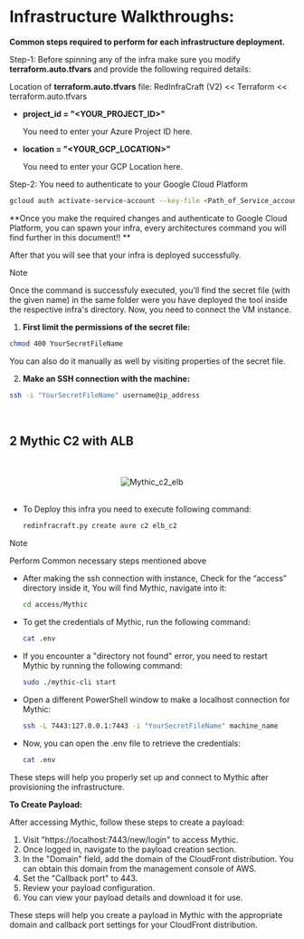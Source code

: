 #  Infrastructure Walkthroughs:

**Common steps required to perform for each infrastructure deployment.**

Step-1: Before spinning any of the infra make sure you modify **terraform.auto.tfvars** and provide the following required details:

Location of **terraform.auto.tfvars** file: RedInfraCraft (V2) << Terraform << terraform.auto.tfvars

- **project_id = "<YOUR_PROJECT_ID>"** 
  
  You need to enter your Azure Project ID here.

- **location = "<YOUR_GCP_LOCATION>"**

  You need to enter your GCP Location here.

Step-2: You need to authenticate to your Google Cloud Platform
```bash
gcloud auth activate-service-account --key-file <Path_of_Service_account_key_file>
```

**Once you make the required changes and authenticate to Google Cloud Platform, you can spawn your infra, every architectures command you will find further in this document!! **

After that you will see that your infra is deployed successfully. 

> [!NOTE]
> Once the command is successfuly executed, you'll find the secret file (with the given name) in the same folder were you have deployed the tool inside the 
  respective infra's directory. Now, you need to connect the VM instance.

1. **First limit the permissions of the secret file:**

```bash
chmod 400 YourSecretFileName
```

You can also do it manually as well by visiting properties of the secret file.

2. **Make an SSH connection with the machine:**

```bash
ssh -i "YourSecretFileName" username@ip_address
```
<br>

## 2 Mythic C2 with ALB

<br>
<br>

<div align="center">
<picture>
  <source media="(prefers-color-scheme: dark)" srcset="assets/Mythic_C2_ALB_GCP_White.png">
  <source media="(prefers-color-scheme: light)" srcset="assets/Mythic_C2_ALB_GCP_Black.png">
  <img align="center" alt="Mythic_c2_elb" src="assets/Mythic_C2with_ELB_Azure_White.png">
</picture>
</div>

<br>

- To Deploy this infra you need to execute following command:

  ```bash
  redinfracraft.py create aure c2 elb_c2
  ```

> [!NOTE]
> Perform Common necessary steps mentioned above

- After making the ssh connection with instance, Check for the “access” directory inside it, You will find Mythic, navigate into it:

  ```bash
  cd access/Mythic
  ```

- To get the credentials of Mythic, run the following command:

  ```bash
  cat .env
  ```

- If you encounter a "directory not found" error, you need to restart Mythic by running the following command:

  ```bash
  sudo ./mythic-cli start
  ```

- Open a different PowerShell window to make a localhost connection for Mythic:

  ```bash
  ssh -L 7443:127.0.0.1:7443 -i "YourSecretFileName" machine_name
  ```

- Now, you can open the .env file to retrieve the credentials:

  ```bash
  cat .env
  ```

These steps will help you properly set up and connect to Mythic after provisioning the infrastructure.


**To Create Payload:**

After accessing Mythic, follow these steps to create a payload:

1. Visit "https://localhost:7443/new/login" to access Mythic.
2. Once logged in, navigate to the payload creation section.
3. In the "Domain" field, add the domain of the CloudFront distribution. You can obtain this domain from the management console of AWS.
4. Set the "Callback port" to 443.
5. Review your payload configuration.
6. You can view your payload details and download it for use. 

These steps will help you create a payload in Mythic with the appropriate domain and callback port settings for your CloudFront distribution.

<br>

